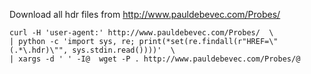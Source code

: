 Download all hdr files from http://www.pauldebevec.com/Probes/

```
curl -H 'user-agent:' http://www.pauldebevec.com/Probes/  \
| python -c 'import sys, re; print(*set(re.findall(r"HREF=\"(.*\.hdr)\"", sys.stdin.read())))'  \
| xargs -d ' ' -I@  wget -P . http://www.pauldebevec.com/Probes/@
```
